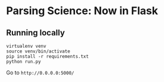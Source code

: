 # Parsing Science: Now in Flask

## Running locally
```
virtualenv venv
source venv/bin/activate
pip install -r requirements.txt
python run.py
```

Go to `http://0.0.0.0:5000/`